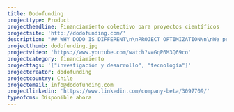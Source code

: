 ```yaml
---
title: Dodofunding
projecttype: Product
projectheadline: Financiamiento colectivo para proyectos científicos
projectsite: 'http://dodofunding.com/'
description: "## WHY DODO IS DIFFERENT\n\nPROJECT OPTIMIZATION\n\nWe provide services in PR, product marketing and design.[Sign up\_](http://www.dodofunding.com/signup/)and review your video, texts and campaign strategy for free.\n\nBIOTECHNOLOGY SPECIALISTS\n\nWe are dedicated to life sciences, and so is our audience. We connect you to people and companies interested in projects[like yours](http://dodofunding.com/what-is-dodo/)\n\nENTHUSIAST FOLLOWERS\n\nWe identify your project’s target audiences and engage them through social media, blogging, press releases, events and more."
projectthumb: dodofunding.jpg
projectvideo: 'https://www.youtube.com/watch?v=GqP6M3Q69co'
projectcategory: financiamiento
projecttags: '["investigación y desarrollo", "tecnología"]'
projectcreator: dodofunding
projectcountry: Chile
projectemail: info@dodofunding.com
projectlinkedin: 'https://www.linkedin.com/company-beta/3097709/'
typeofcms: Disponible ahora
---
```


